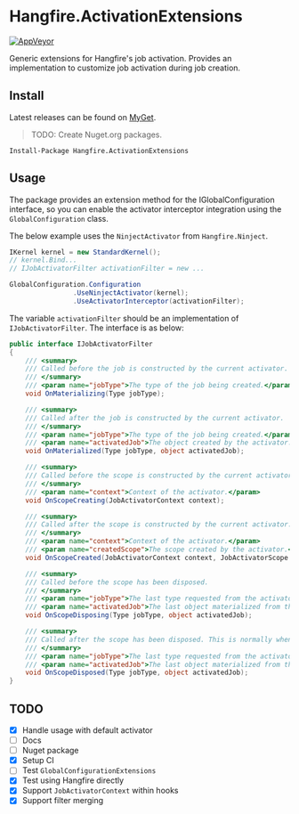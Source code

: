 # Hangfire.ActivationExtensions

[![AppVeyor](https://img.shields.io/appveyor/ci/Silvenga/hangfire-activationextensions.svg?maxAge=2592000&style=flat-square)](https://ci.appveyor.com/project/Silvenga/hangfire-activationextensions)

Generic extensions for Hangfire's job activation. Provides an implementation to customize job activation during job creation. 

## Install

Latest releases can be found on [MyGet](https://www.myget.org/F/silvenga/api/v2).

> TODO: Create Nuget.org packages.
```
Install-Package Hangfire.ActivationExtensions
```

## Usage

The package provides an extension method for the IGlobalConfiguration interface, so you can enable the activator interceptor integration using the `GlobalConfiguration` class.

The below example uses the `NinjectActivator` from `Hangfire.Ninject`. 

```csharp
IKernel kernel = new StandardKernel();
// kernel.Bind...
// IJobActivatorFilter activationFilter = new ...

GlobalConfiguration.Configuration
                .UseNinjectActivator(kernel);
                .UseActivatorInterceptor(activationFilter);
```

The variable `activationFilter` should be an implementation of `IJobActivatorFilter`. The interface is as below:

```csharp
public interface IJobActivatorFilter
{
    /// <summary>
    /// Called before the job is constructed by the current activator.
    /// </summary>
    /// <param name="jobType">The type of the job being created.</param>
    void OnMaterializing(Type jobType);

    /// <summary>
    /// Called after the job is constructed by the current activator.
    /// </summary>
    /// <param name="jobType">The type of the job being created.</param>
    /// <param name="activatedJob">The object created by the activator. Should be of type found within jobType.</param>
    void OnMaterialized(Type jobType, object activatedJob);

    /// <summary>
    /// Called before the scope is constructed by the current activator.
    /// </summary>
    /// <param name="context">Context of the activator.</param>
    void OnScopeCreating(JobActivatorContext context);

    /// <summary>
    /// Called after the scope is constructed by the current activator.
    /// </summary>
    /// <param name="context">Context of the activator.</param>
    /// <param name="createdScope">The scope created by the activator.</param>
    void OnScopeCreated(JobActivatorContext context, JobActivatorScope createdScope);

    /// <summary>
    /// Called before the scope has been disposed.
    /// </summary>
    /// <param name="jobType">The last type requested from the activator.</param>
    /// <param name="activatedJob">The last object materialized from the activator.</param>
    void OnScopeDisposing(Type jobType, object activatedJob);

    /// <summary>
    /// Called after the scope has been disposed. This is normally when all objects within the scrope have been cleaned up.
    /// </summary>
    /// <param name="jobType">The last type requested from the activator.</param>
    /// <param name="activatedJob">The last object materialized from the activator.</param>
    void OnScopeDisposed(Type jobType, object activatedJob);
}
```

## TODO

- [X] Handle usage with default activator
- [ ] Docs
- [ ] Nuget package
- [X] Setup CI
- [ ] Test `GlobalConfigurationExtensions`
- [X] Test using Hangfire directly
- [X] Support `JobActivatorContext` within hooks
- [X] Support filter merging
